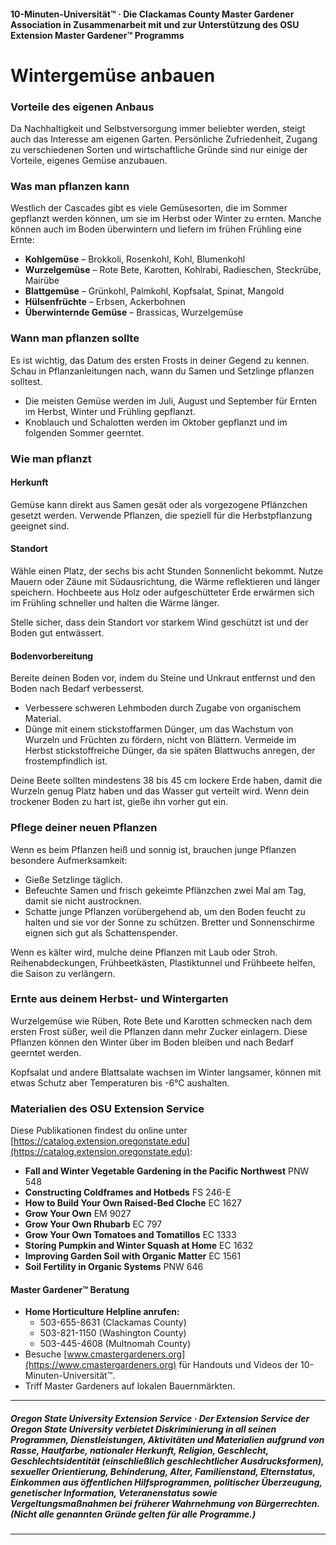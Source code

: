 #### 10-Minuten-Universität™ · Die Clackamas County Master Gardener Association in Zusammenarbeit mit und zur Unterstützung des OSU Extension Master Gardener™ Programms

# Wintergemüse anbauen

### Vorteile des eigenen Anbaus

Da Nachhaltigkeit und Selbstversorgung immer beliebter werden, steigt auch das Interesse am eigenen Garten. Persönliche Zufriedenheit, Zugang zu verschiedenen Sorten und wirtschaftliche Gründe sind nur einige der Vorteile, eigenes Gemüse anzubauen.

### Was man pflanzen kann

Westlich der Cascades gibt es viele Gemüsesorten, die im Sommer gepflanzt werden können, um sie im Herbst oder Winter zu ernten. Manche können auch im Boden überwintern und liefern im frühen Frühling eine Ernte:

- **Kohlgemüse** – Brokkoli, Rosenkohl, Kohl, Blumenkohl
- **Wurzelgemüse** – Rote Bete, Karotten, Kohlrabi, Radieschen, Steckrübe, Mairübe
- **Blattgemüse** – Grünkohl, Palmkohl, Kopfsalat, Spinat, Mangold
- **Hülsenfrüchte** – Erbsen, Ackerbohnen
- **Überwinternde Gemüse** – Brassicas, Wurzelgemüse

### Wann man pflanzen sollte

Es ist wichtig, das Datum des ersten Frosts in deiner Gegend zu kennen. Schau in Pflanzanleitungen nach, wann du Samen und Setzlinge pflanzen solltest.

- Die meisten Gemüse werden im Juli, August und September für Ernten im Herbst, Winter und Frühling gepflanzt.
- Knoblauch und Schalotten werden im Oktober gepflanzt und im folgenden Sommer geerntet.

### Wie man pflanzt

#### Herkunft

Gemüse kann direkt aus Samen gesät oder als vorgezogene Pflänzchen gesetzt werden. Verwende Pflanzen, die speziell für die Herbstpflanzung geeignet sind.

#### Standort

Wähle einen Platz, der sechs bis acht Stunden Sonnenlicht bekommt. Nutze Mauern oder Zäune mit Südausrichtung, die Wärme reflektieren und länger speichern. Hochbeete aus Holz oder aufgeschütteter Erde erwärmen sich im Frühling schneller und halten die Wärme länger.

Stelle sicher, dass dein Standort vor starkem Wind geschützt ist und der Boden gut entwässert.

#### Bodenvorbereitung

Bereite deinen Boden vor, indem du Steine und Unkraut entfernst und den Boden nach Bedarf verbesserst.

- Verbessere schweren Lehmboden durch Zugabe von organischem Material.
- Dünge mit einem stickstoffarmen Dünger, um das Wachstum von Wurzeln und Früchten zu fördern, nicht von Blättern. Vermeide im Herbst stickstoffreiche Dünger, da sie späten Blattwuchs anregen, der frostempfindlich ist.

Deine Beete sollten mindestens 38 bis 45 cm lockere Erde haben, damit die Wurzeln genug Platz haben und das Wasser gut verteilt wird. Wenn dein trockener Boden zu hart ist, gieße ihn vorher gut ein.

### Pflege deiner neuen Pflanzen

Wenn es beim Pflanzen heiß und sonnig ist, brauchen junge Pflanzen besondere Aufmerksamkeit:

- Gieße Setzlinge täglich.
- Befeuchte Samen und frisch gekeimte Pflänzchen zwei Mal am Tag, damit sie nicht austrocknen.
- Schatte junge Pflanzen vorübergehend ab, um den Boden feucht zu halten und sie vor der Sonne zu schützen. Bretter und Sonnenschirme eignen sich gut als Schattenspender.

Wenn es kälter wird, mulche deine Pflanzen mit Laub oder Stroh. Reihenabdeckungen, Frühbeetkästen, Plastiktunnel und Frühbeete helfen, die Saison zu verlängern.

### Ernte aus deinem Herbst- und Wintergarten

Wurzelgemüse wie Rüben, Rote Bete und Karotten schmecken nach dem ersten Frost süßer, weil die Pflanzen dann mehr Zucker einlagern. Diese Pflanzen können den Winter über im Boden bleiben und nach Bedarf geerntet werden.

Kopfsalat und andere Blattsalate wachsen im Winter langsamer, können mit etwas Schutz aber Temperaturen bis -6°C aushalten.

### Materialien des OSU Extension Service

Diese Publikationen findest du online unter [https://catalog.extension.oregonstate.edu](https://catalog.extension.oregonstate.edu):

- **Fall and Winter Vegetable Gardening in the Pacific Northwest** PNW 548
- **Constructing Coldframes and Hotbeds** FS 246-E
- **How to Build Your Own Raised-Bed Cloche** EC 1627
- **Grow Your Own** EM 9027
- **Grow Your Own Rhubarb** EC 797
- **Grow Your Own Tomatoes and Tomatillos** EC 1333
- **Storing Pumpkin and Winter Squash at Home** EC 1632
- **Improving Garden Soil with Organic Matter** EC 1561
- **Soil Fertility in Organic Systems** PNW 646

#### Master Gardener™ Beratung

- **Home Horticulture Helpline anrufen:**
  - 503-655-8631 (Clackamas County)
  - 503-821-1150 (Washington County)
  - 503-445-4608 (Multnomah County)
- Besuche [www.cmastergardeners.org](https://www.cmastergardeners.org) für Handouts und Videos der 10-Minuten-Universität™.
- Triff Master Gardeners auf lokalen Bauernmärkten.

---

##### Oregon State University Extension Service · Der Extension Service der Oregon State University verbietet Diskriminierung in all seinen Programmen, Dienstleistungen, Aktivitäten und Materialien aufgrund von Rasse, Hautfarbe, nationaler Herkunft, Religion, Geschlecht, Geschlechtsidentität (einschließlich geschlechtlicher Ausdrucksformen), sexueller Orientierung, Behinderung, Alter, Familienstand, Elternstatus, Einkommen aus öffentlichen Hilfsprogrammen, politischer Überzeugung, genetischer Information, Veteranenstatus sowie Vergeltungsmaßnahmen bei früherer Wahrnehmung von Bürgerrechten. (Nicht alle genannten Gründe gelten für alle Programme.)
---
